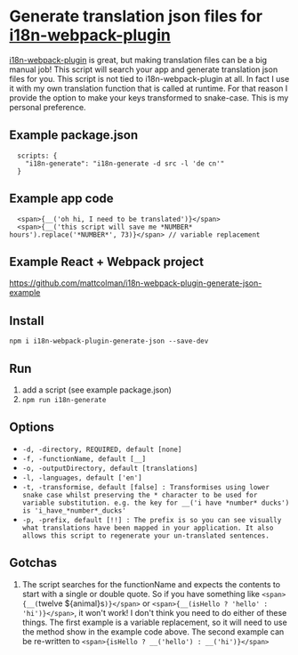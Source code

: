 # Generate translation json files for [i18n-webpack-plugin](https://github.com/webpack-contrib/i18n-webpack-plugin)

[i18n-webpack-plugin](https://github.com/webpack-contrib/i18n-webpack-plugin) is great, but making translation files can be a big manual job! This script will search your app and generate translation json files for you.
This script is not tied to i18n-webpack-plugin at all. In fact I use it with my own translation function that is called at runtime. For that reason I provide the option to make your keys transformed to snake-case. This is my personal preference.

## Example package.json
```
  scripts: {
    "i18n-generate": "i18n-generate -d src -l 'de cn'"
  }
```

## Example app code
```
  <span>{__('oh hi, I need to be translated')}</span>
  <span>{__('this script will save me *NUMBER* hours').replace('*NUMBER*', 73)}</span> // variable replacement
```

## Example React + Webpack project
https://github.com/mattcolman/i18n-webpack-plugin-generate-json-example

## Install
`npm i i18n-webpack-plugin-generate-json --save-dev`

## Run
1. add a script (see example package.json)
2. `npm run i18n-generate`

## Options
- `-d, -directory, REQUIRED, default [none]`
- `-f, -functionName, default [__]`
- `-o, -outputDirectory, default [translations]`
- `-l, -languages, default ['en']`
- `-t, -transformise, default [false] : Transformises using lower snake case whilst preserving the * character to be used for variable substitution. e.g. the key for __('i have *number* ducks') is 'i_have_*number*_ducks'`
- `-p, -prefix, default [!!] : The prefix is so you can see visually what translations have been mapped in your application. It also allows this script to regenerate your un-translated sentences.`

## Gotchas
1. The script searches for the functionName and expects the contents to start with a single or double quote. So if you have something like `<span>{__(`twelve ${animal}s`)}</span>` or `<span>{__(isHello ? 'hello' : 'hi')}</span>`, it won't work! I don't think you need to do either of these things. The first example is a variable replacement, so it will need to use the method show in the example code above. The second example can be re-written to `<span>{isHello ? __('hello') : __('hi')}</span>`
